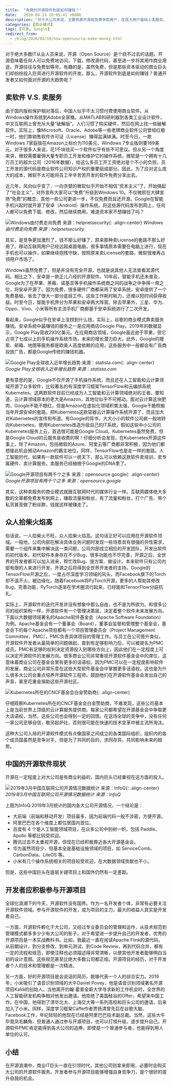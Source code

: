 ```yaml
---
title:  "免费的开源软件到底如何赚钱？"
date:   2020-04-19 20:05:41 +0800
description: "对于大公司来说，主要依靠开源和免费争取用户，在庞大用户基础上卖服务，用免费击败竞争对手；个人开发者通过开源可以显著提升自身技术和管理竞争力。"
categories: [商业模式]
tags: [开源, Google]
redirect_from:
  - /blog/2020/04/19/how-opensource-make-money.html
---
```


对于绝大多数IT从业人员来说，开源（Open Source）是个绕不过去的话题。开源意味着任何人可以免费地访问，下载，修改源代码，甚至进一步将其用作商业用途。开源往往与免费划等号。有趣的是，虽然免费，但是那些资本驱动的商业巨头们却纷纷投入巨资进行开源软件的开发。那么，开源软件到底是如何赚钱？普通开发者又如何面对开源的大趋势呢？

## 卖软件 V.S. 卖服务

由于国内版权保护相对落后，中国人似乎不太习惯付费使用商业软件。从Windows操作系统到Adobe全家桶，从MATLAB科研利器到各类工业设计软件，中文互联网上曾充斥大量“破解版”。人们习惯了购买硬件，然后在网上找一些破解软件。实际上，像Microsoft、Oracle、Adobe等一些老牌商业软件公司曾经红极一时，他们靠销售软件许可证（License）赚得盆满钵满。时至今日，一款Windows 7家庭版在Amazon上标价为110美元，Windows 7专业版则要169美元。对于很多人来说，花1千块钱买一个软件似乎有些不可思议。但从另一个角度来讲，微软需要雇佣大量专职员工开发和维护它的操作系统，微软是一个拥有十几万员工的超大公司（2016年数据），给这么多员工开工资绝对是个不小的负担。员工开发的源代码是商业软件公司知识产权的重要组成部分。因此，为了应对这么庞大的成本，微软不太可能将员工辛辛苦苦开发的软件免费分享出去。

近几年，风向似乎变了，一向贪婪的微软似乎开始不相信“资本主义”了，开始搞起了“社会主义”，对外宣布大家可以“免费”升级到Windows 10。不仅微软在大肆宣扬“免费”的概念，其他一些公司更进一步，不仅免费而且还开源。Google在智能手机兴起时就开源了安卓（Android）操作系统。将这些源代码发布到网上，任何人都可以免费下载、修改，然后继续商用，难道资本家不想赚钱了吗？

![Windows由付费走向免费 来源：helpnetsecurity](http://aixingqiu-1258949597.cos.ap-beijing.myqcloud.com/2020-04-19-141217.jpg){: .align-center}
*Windows由付费走向免费 来源：helpnetsecurity*

其实，是竞争更加激烈了，钱不那么好赚了，原来那种卖License的套路不那么好用了。移动互联网用户已经远超桌面电脑，很多事情原本需要在电脑上进行，现在手机也可以操作，如果继续抱残守缺，按照原来卖License的套路，微软很难再占领用户市场了。

Windows虽然免费了，但是并没有完全开源，也就是说其他人无法查看其源代码。相比之下，安卓是一款正儿八经的开源软件。10年前，智能手机还未普及，Google为了在苹果、黑莓、诺基亚等手机操作系统商之间的战争之中争得一席之位，将安卓开源了。因为免费，很多硬件厂商都采用了安卓系统，安卓提供了一个免费基础，省去了很大一部分底层工作。这些工作耗时耗力，还难以短时间获得收益。时至今日，智能手机界分为苹果和安卓两大阵营。除去苹果外，三星、华为、Oppo、Vivo、小米等所有主流手机厂商都基于安卓系统进行了二次开发。

看起来，Google似乎在安卓上没捞到什么钱，实际上，谷歌的商业模式靠卖服务赚钱。安卓系统中最赚钱的服务之一是应用商店Google Play。2019年的数据显示，Google Play营收293亿美元。在应用商店领域，Google虽远逊于苹果，但它占领了七成以上的手机操作系统市场，未来的增长潜力巨大。此外，Google的搜索、邮箱、地图等服务都是欧美人高度依赖的应用，这些服务中一般都会有广告商投放广告，都是Google传统的赚钱机器。

![Google Play全球收入近年增长趋势 来源：statista.com](http://aixingqiu-1258949597.cos.ap-beijing.myqcloud.com/2020-04-19-141222.png){: .align-center}
*Google Play全球收入近年增长趋势 来源：statista.com*

更有意思的是，Google不仅开源了手机操作系统，而且还在人工智能和云计算领域开源了众多软件，比较著名的有深度学习框架TensorFlow和云编排系统Kubernetes，这两款软件目前已经成为人工智能和云计算领域绝对的王者。要知道，云计算领域原本的老大是Amazon，其地位似乎不可撼动。面对云计算这块肥肉，Google不能不眼红，但是Amazon在虚拟化领域积累太强，Google干脆照搬当年开源安卓的套路，把Kubernetes这款容器云计算操作系统开源了，而且加大对Kubernetes的宣传和布道。有Google的背书，大大小小的软件公司疯一般地转向Kubernetes，使用Kubernetes改造升级自己的IT系统，假如这些中小公司的Kubernetes服务上云，首选很可能是Google Cloud。Kubernetes虽然免费，但是Google Cloud的云服务是收费的啊！仔细分析会发现，在Kubernetes开源这件事上，除了Amazon，包括微软的Azure、阿里云等厂商都非常积极，因为他们都想接此机会撼动Amazon的霸主地位。同样，TensorFlow也是走一样的套路。人工智能时代，如果有一款软件可以一统天下，那么可以依赖这款软件卖培训、卖专属硬件、卖计算服务。卖服务已经植根于Google的DNA里了。

![Google开源项目有两千个之多 来源：opensource.google](http://aixingqiu-1258949597.cos.ap-beijing.myqcloud.com/2020-04-19-141227.png){: .align-center}
*Google开源项目有两千个之多 来源：opensource.google*

其实，这种卖服务的商业模式就跟互联网时代的媒体行业一样。互联网媒体绝大多数的文章都免费发布到网上，赚取流量和粉丝，有了流量和粉丝，打个广告、带个私货甚至做了粉丝群，钱就这样被赚走了。

## 众人拾柴火焰高

俗话说，一人拾柴火不旺，众人拾柴火焰高。这句话正好可以应用在开源软件领域。一般地，公司内部在解决具体业务问题时发现一些场景具有很强的共性需求，需要一个组件来集中解决这一类问题，公司内部成立相应的开发团队，开发出软件的初代版本。初代软件本身存在不少Bug，很多功能也不尽完善，开源之后，全世界的开发者都可以加入进来，帮忙改Bug、提方案、做设计。本来软件只有公司内部有限的人来进行开发，开源之后将得到全世界开发者的支持。Google的TensorFlow开源之后，一度占尽深度学习领域的风头，而Facebook旗下的Torch却不温不火，被边缘化。随着Facebook将PyTorch开源，更多的人帮助其修改Bug，完善功能，PyTorch逐渐在学术圈流行起来，已经能和TensorFlow分庭抗礼。

实际上，开源软件的迭代开发并没有想象中那么自由，也不是为所欲为。和很多公司的组织架构一样，开源软件有一个管理决策层，决定着整个软件未来发展方向。下面以大数据领域著名的Apache软件基金会（Apache Software Foundation）为例。Apache基金会有一个董事会（Board），董事会监督和管理整个基金会，基金会下的每个Apache项目都有一个项目管理委员会（Project Management Committee，PMC），PMC负责具体项目的管理工作。与员工在公司晋升类似，开源软件开发者从最简单的问题做起，直到有足够影响力后，可以被提名为PMC成员。PMC有足够的权利决定资源投入到哪些方向上，因此他们在一定程度上可以决定开源软件的发展方向。很多商业公司非常重视开源软件基金会中的席位，这意味着商业公司在基金会里有更多的话语权。因为PMC可以在一定程度影响软件的发展，商业公司非常乐意在这些大型软件基金会中掌握更多话语权。这也是为什么很多大公司会重点培养开源软件工程师，鼓励他们在开源软件基金会发出自己的声音，甚至花重金捐助这些开源社区。

![Kubernetes所在的CNCF基金会白金赞助商](http://aixingqiu-1258949597.cos.ap-beijing.myqcloud.com/2020-04-19-141231.png){: .align-center}

仔细观察Kubernetes所在的CNCF基金会白金赞助商，不难发现，这些公司基本上是当前世界上顶级的云计算服务提供商。每家公司都希望在开源基金会中争取更大话语权，当然，这些公司也会得到一定的回馈。在这场全球的竞争中，没有任何一家公司足够自信，敢另起炉灶，否则很可能在快速的技术变革中被主流所淘汰。

这种大公司入局的开源软件模式有点像国家之间成立的各类国际组织，组织内的各个成员国虽然是竞争对手，但是为了共同的目的，求同存异，共同影响未来的趋势。

## 中国的开源软件现状

开源在一定程度上对大公司是有商业利益的，国内巨头已经重视在这方面的投入。

![2019年3月中国互联网公司开源情况数据统计 来源：InfoQ](http://aixingqiu-1258949597.cos.ap-beijing.myqcloud.com/2020-04-19-141235.png){: .align-center}
*2019年3月中国互联网公司开源情况数据统计 来源：InfoQ*

上图为InfoQ 2019年3月统计的国内各大公司开源情况，一个结论是：

- 大前端（前端和移动开发）项目最多，因为前端代码一般不涉密，方便开源。
- 阿里巴巴在各个维度上都位居国内首位。
- 百度有 4 个是人工智能领域项目，在众多公司中别树一帜，包括 Paddle、Apollo 等都比较受欢迎。
- 腾讯过去不太重视开源，但现在已经积极靠近各大开源基金会。
- 华为虽然项目少，但基本全是基础设施领域的项目，如 ServiceComb、CarbonData、LiteOS 等。
- 小米有几个操作系统相关的项目较受欢迎，在大数据领域贡献也不小。

但是，这些中国巨头在底层关键项目上和国外仍然有一定差距。

## 开发者应积极参与开源项目

全球化浪潮下的今天，开源软件没有国界。作为一名开发者个体，非常有必要关注开源软件领域。参与开源软件的开发，成为项目的主力，最大的收益人其实是开发者自己。

一方面，开源软件孵化于大公司，又经过专业委员会的管理和运作，从技术规范到管理模式都多多少少有大公司的影子。对于希望进一步提升自己的开发者，优秀的开源项目是一本实战教科书。比如，我最近一直在阅读Apache Flink的源代码，从前期设计，到分支修改，到单元测试，到Code Review，再到代码合并，都有一定的流程和规范，即使注释也必须描述得非常清晰，以便其他开发者能够明白当初的设计意图。这些规范甚至比绝大多数公司都正规。开源项目的经历，对于开发者个人的技术和管理都是一次精进。

另一方面，好的开源项目是会说话的简历，能够代表一个人的综合实力。2019年，小米吸引了语音识别领域的大牛Daniel Povey，他是语音识别领域著名开源项目Kaldi的创始人。当他离开约翰·霍普金斯大学寻求新的工作机会时，全世界的人工智能研发机构争相对他发出邀请。他拒绝了美国硅谷的Offer，希望来中国工作。在中国，他得到了清华北大、上海交大等一系列高校和巨头公司的邀请，后来加入了小米。同样，深度学习框架Caffe作者贾扬清曾先后在谷歌大脑、Facebook工作，年纪轻轻的他现在已经是阿里巴巴技术副总裁。当然，这些大牛毕竟凤毛麟角，但普通人通过参与开源项目，也可以打怪升级，逐步提升自己。开源软件PMC肯定能得到各大公司的追捧，即使是一个普通参与者，也能得到用人单位的认可。

## 小结

在开源浪潮中，商业IT巨头一直在引领时代，其他公司则拿来即用，必要时会购买大公司的开源软件服务。开发者参与开源项目能够增强自身竞争力，是个很好的提升自我的机会。